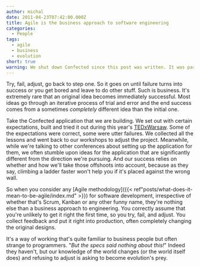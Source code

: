 ```yaml
---
author: michal
date: 2011-04-23T07:42:00.000Z
title: Agile is the business approach to software engineering
categories:
  - People
tags:
  - agile
  - business
  - evolution
short: true
warning: We shut down Confected since this post was written. It was part of our learning.
---
```


Try, fail, adjust, go back to step one. So it goes on until failure turns into success or you get bored and leave to do other stuff. Such is business. It's extremely rare that an original idea becomes immediately successful. Most ideas go through an iterative process of trial and error and the end success comes from a sometimes _completely_ different idea than the initial one.

<!--more-->

Take the Confected application that we are building. We set out with certain expectations, built and tried it out during this year's [TEDxWarsaw](https://tedxwarsaw.org/). Some of the expectations were correct, some were utter failures. We collected all the lessons and went back to our workshops to adjust the project. Meanwhile, while we're talking to other conferences about setting up the application for them, we often stumble upon ideas for the application that are significantly different from the direction we're pursuing. And our success relies on whether and how we'll take those offshoots into account, because as they say, climbing a ladder faster won't help you if it's placed against the wrong wall.

So when you consider any [Agile methodology]({{< ref"posts/what-does-it-mean-to-be-agile/index.md" >}}) for software development, irrespective of whether that's Scrum, Kanban or any other funny name, they're nothing else than a business approach to engineering. You correctly assume that you're unlikely to get it right the first time, so you try, fail, and adjust. You collect feedback and put it right into production, often completely changing the original designs.

It's a way of working that's quite familiar to business people but often strange to programmers. "_But the specs said nothing about this!_" Indeed they haven't, but our knowledge of the world changes (or the world itself does) and refusing to adjust is asking to become evolution's prey.
